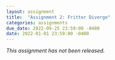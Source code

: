 ```yaml
---
layout: assignment
title:  "Assignment 2: Fritter Diverge"
categories: assignments
due_date: 2022-09-25 23:59:00 -0400
date: 2022-01-01 23:59:00 -0400
---
```


*This assignment has not been released.*